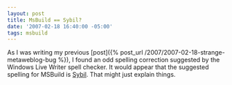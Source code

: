 ```yaml
---
layout: post
title: MsBuild == Sybil?
date: '2007-02-18 16:40:00 -05:00'
tags: msbuild
---
```


As I was writing my previous [post]({% post_url /2007/2007-02-18-strange-metaweblog-bug %}), I found an odd spelling correction suggested by the Windows Live Writer spell checker. It would appear that the suggested spelling for MSBuild is [Sybil](http://en.wikipedia.org/wiki/Shirley_Ardell_Mason). That might just explain things.
